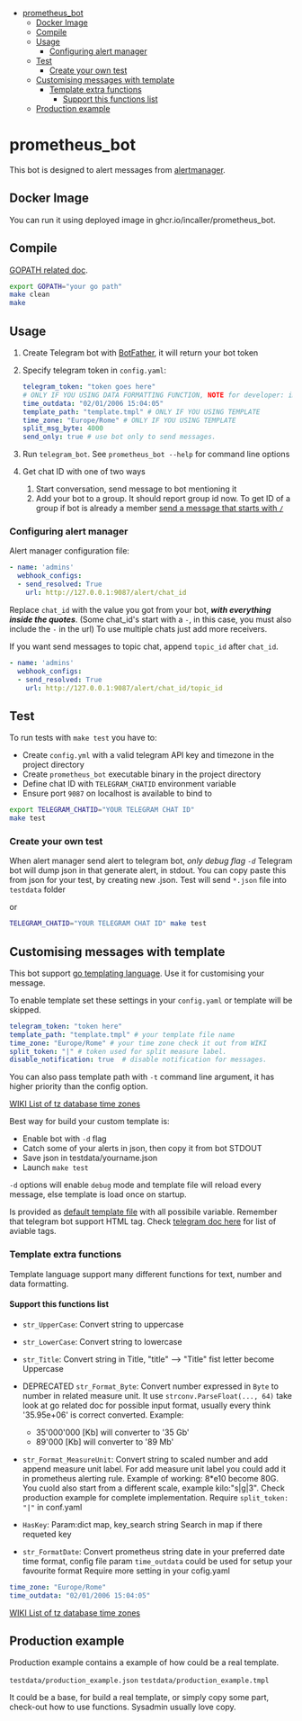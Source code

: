 - [prometheus_bot](#prometheus-bot)
  * [Docker Image](#docker-image)
  * [Compile](#compile)
  * [Usage](#usage)
    + [Configuring alert manager](#configuring-alert-manager)
  * [Test](#test)
    + [Create your own test](#create-your-own-test)
  * [Customising messages with template](#customising-messages-with-template)
    + [Template extra functions](#template-extra-functions)
      - [Support this functions list](#support-this-functions-list)
  * [Production example](#production-example)

# prometheus_bot

This bot is designed to alert messages from [alertmanager](https://github.com/prometheus/alertmanager).

## Docker Image

You can run it using deployed image in ghcr.io/incaller/prometheus_bot.

## Compile

[GOPATH related doc](https://golang.org/doc/code.html#GOPATH).
```bash
export GOPATH="your go path"
make clean
make
```

## Usage

1. Create Telegram bot with [BotFather](https://t.me/BotFather), it will return your bot token

2. Specify telegram token in ```config.yaml```:

    ```yml
    telegram_token: "token goes here"
    # ONLY IF YOU USING DATA FORMATTING FUNCTION, NOTE for developer: important or test fail
    time_outdata: "02/01/2006 15:04:05" 
    template_path: "template.tmpl" # ONLY IF YOU USING TEMPLATE
    time_zone: "Europe/Rome" # ONLY IF YOU USING TEMPLATE
    split_msg_byte: 4000
    send_only: true # use bot only to send messages.
    ```

3. Run ```telegram_bot```. See ```prometheus_bot --help``` for command line options
3. Get chat ID with one of two ways
    1. Start conversation, send message to bot mentioning it
    2. Add your bot to a group. It should report group id now. To get ID of a group if bot is already a member [send a message that starts with `/`](https://core.telegram.org/bots#privacy-mode)

### Configuring alert manager

Alert manager configuration file:

```yml
- name: 'admins'
  webhook_configs:
  - send_resolved: True
    url: http://127.0.0.1:9087/alert/chat_id
```

Replace ```chat_id``` with the value you got from your bot, ***with everything inside the quotes***.
(Some chat_id's start with a ```-```, in this case, you must also include the ```-``` in the url)
To use multiple chats just add more receivers.

If you want send messages to topic chat, append ```topic_id``` after ```chat_id```.
```yml
- name: 'admins'
  webhook_configs:
  - send_resolved: True
    url: http://127.0.0.1:9087/alert/chat_id/topic_id
```

## Test

To run tests with `make test` you have to:

- Create `config.yml` with a valid telegram API key and timezone in the project directory
- Create `prometheus_bot` executable binary in the project directory
- Define chat ID with `TELEGRAM_CHATID` environment variable
- Ensure port `9087` on localhost is available to bind to

```bash
export TELEGRAM_CHATID="YOUR TELEGRAM CHAT ID"
make test
```
### Create your own test
When alert manager send alert to telegram bot, *only debug flag ```-d```* Telegram bot will dump json in that generate alert, in stdout.
You can copy paste this from json for your test, by creating new .json.
Test will send ```*.json``` file into ```testdata``` folder

or

```sh
TELEGRAM_CHATID="YOUR TELEGRAM CHAT ID" make test
```

## Customising messages with template

This bot support [go templating language](https://golang.org/pkg/text/template/).
Use it for customising your message.

To enable template set these settings in your ```config.yaml``` or template will be skipped.

```yml
telegram_token: "token here"
template_path: "template.tmpl" # your template file name
time_zone: "Europe/Rome" # your time zone check it out from WIKI
split_token: "|" # token used for split measure label.
disable_notification: true  # disable notification for messages.
```

You can also pass template path with `-t` command line argument, it has higher priority than the config option.

[WIKI List of tz database time zones](https://en.wikipedia.org/wiki/List_of_tz_database_time_zones)

Best way for build your custom template is:
-    Enable bot with ```-d``` flag
-    Catch some of your alerts in json, then copy it from bot STDOUT
-    Save json in testdata/yourname.json
-    Launch ```make test```

```-d``` options will enable ```debug``` mode and template file will reload every message, else template is load once on startup.

Is provided as [default template file](testdata/default.tmpl) with all possibile variable.
Remember that telegram bot support HTML tag. Check [telegram doc here](https://core.telegram.org/bots/api#html-style) for list of aviable tags.

### Template extra functions
Template language support many different functions for text, number and data formatting.

#### Support this functions list

-   ```str_UpperCase```: Convert string to uppercase
-   ```str_LowerCase```: Convert string to lowercase
-   ```str_Title```: Convert string in Title, "title" --> "Title" fist letter become Uppercase
-   DEPRECATED  ```str_Format_Byte```: Convert number expressed in ```Byte``` to number in related measure unit. It use ```strconv.ParseFloat(..., 64)``` take look at go related doc for possible input format, usually every think '35.95e+06' is correct converted.
Example:
    -    35'000'000 [Kb] will converter to '35 Gb'
    -    89'000 [Kb] will converter to '89 Mb'
-   ```str_Format_MeasureUnit```: Convert string to scaled number and add append measure unit label. For add measure unit label you could add it in prometheus alerting rule. Example of working: 8*e10 become 80G. You cuold also start from a different scale, example kilo:"s|g|3". Check production example for complete implementation. Require ```split_token: "|"``` in conf.yaml
-   ```HasKey```: Param:dict map, key_search string Search in map if there requeted key

-    ```str_FormatDate```: Convert prometheus string date in your preferred date time format, config file param ```time_outdata``` could be used for setup your favourite format
Require more setting in your cofig.yaml
```yaml
time_zone: "Europe/Rome"
time_outdata: "02/01/2006 15:04:05"
```
[WIKI List of tz database time zones](https://en.wikipedia.org/wiki/List_of_tz_database_time_zones)

## Production example

Production example contains a example of how could be a real template.

```testdata/production_example.json```
```testdata/production_example.tmpl```

It could be a base, for build a real template, or simply copy some part, check-out how to use functions.
Sysadmin usually love copy.

